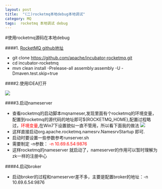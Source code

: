 ```yaml
---
layout: post
title:  "(二)rocketmq本地debug本地调试"
category: MQ
tags:  rocketmq 本地调试 debug
---
```



#使用rocketmq源码在本地debug

####1. [RocketMQ github地址](https://github.com/apache/incubator-rocketmq)
+ git clone https://github.com/apache/incubator-rocketmq.git
+ cd incubator-rocketmq
+ mvn clean install -Prelease-all assembly:assembly -U -Dmaven.test.skip=true

####2.使用IDEA打开

![](https://ywendy.github.io/img/rocketmq/idea打开rocketmq源码.png)

####3.启动nameserver
+ 查看rocketmq的启动脚本mqnameser,发现里面有个rocketmq的环境变量，配置到rocketmq的源代码的地址即可${ROCKETMQ_HOME},配置过程略过，<font color="red">环境变量</font>,在Win7下设置貌似一直不管用，所以看下面我的做法
![](https://ywendy.github.io/img/rocketmq/rocketmq设置rocketmqHome.png)
+ 这样直接启动org.apache.rocketmq.namesrv.NamesrvStartup 即可.
+ 启动时要设置一些参数参考runserver.sh
+ 需要制定 -n参数： <font color="red">-n 10.69.6.54:9876</font>
+ 这样rocketmq的nameserver 就启动了，nameserver的作用可以暂时理解为zk一样的注册中心

####4.启动broker
+ 启动broker的过程和nameserver差不多，主要是配置broker的地址：-n 10.69.6.54:9876






























